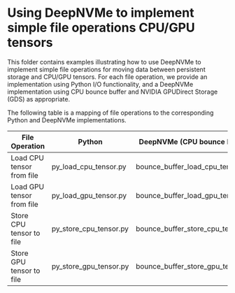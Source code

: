 # Using DeepNVMe to implement simple file operations  CPU/GPU tensors

This folder contains examples illustrating how to use DeepNVMe to implement simple file operations for moving data between persistent storage and CPU/GPU tensors. For each file operation, we provide an implementation using Python I/O functionality, and a DeepNVMe implementation using CPU bounce buffer and NVIDIA GPUDirect Storage (GDS) as appropriate. 

The following table is a mapping of file operations to the corresponding Python and DeepNVMe implementations. 


File Operation | Python | DeepNVMe (CPU bounce buffer) | DeepNVMe (GDS)
|---|---|---|---|
Load CPU tensor from file | py_load_cpu_tensor.py | bounce_buffer_load_cpu_tensor.py | - |
Load GPU tensor from file | py_load_gpu_tensor.py | bounce_buffer_load_gpu_tensor.py | gds_load_gpu_tensor.py |
Store CPU tensor to file | py_store_cpu_tensor.py | bounce_buffer_store_cpu_tensor.py | - |
Store GPU tensor to file | py_store_gpu_tensor.py | bounce_buffer_store_gpu_tensor.py | gds_store_gpu_tensor.py |  

